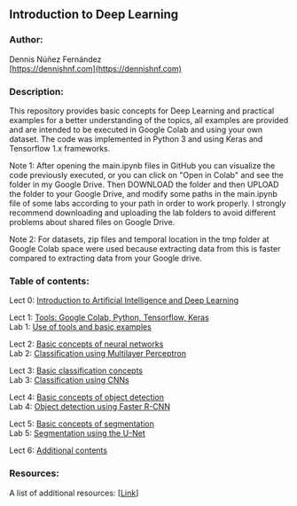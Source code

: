 
## Introduction to Deep Learning ##


### Author: ###

Dennis Núñez Fernández  
[https://dennishnf.com](https://dennishnf.com) 


### Description: ###

This repository provides basic concepts for Deep Learning and practical examples for a better understanding of the topics, all examples are provided and are intended to be executed in Google Colab and using your own dataset. The code was implemented in Python 3 and using Keras and Tensorflow 1.x frameworks.  

Note 1: After opening the main.ipynb files in GitHub you can visualize the code previously executed, or you can click on "Open in Colab" and see the folder in my Google Drive. Then DOWNLOAD the folder and then UPLOAD the folder to your Google Drive, and modify some paths in the main.ipynb file of some labs according to your path in order to work properly. I strongly recommend downloading and uploading the lab folders to avoid different problems about shared files on Google Drive.

Note 2: For datasets, zip files and temporal location in the tmp folder at Google Colab space were used because extracting data from this is faster compared to extracting data from your Google drive.


### Table of contents: ###

Lect 0: [Introduction to Artificial Intelligence and Deep Learning](https://github.com/dennishnf/intro-to-deep-learning/blob/master/Slides/Lect0-Intro.pdf)  

Lect 1: [Tools: Google Colab, Python, Tensorflow, Keras](https://github.com/dennishnf/intro-to-deep-learning/blob/master/Slides/Lect1-Tools.pdf)  
Lab 1: [Use of tools and basic examples](https://github.com/dennishnf/intro-to-deep-learning/blob/master/Labs/Lab1-Tools/main.ipynb)  

Lect 2: [Basic concepts of neural networks](https://github.com/dennishnf/intro-to-deep-learning/blob/master/Slides/Lect2-NeuralNetworks.pdf)  
Lab 2: [Classification using Multilayer Perceptron](https://github.com/dennishnf/intro-to-deep-learning/blob/master/Labs/Lab2-NeuralNetworks/main.ipynb)  

Lect 3: [Basic classification concepts](https://github.com/dennishnf/intro-to-deep-learning/blob/master/Slides/Lect3-Classification.pdf)  
Lab 3: [Classification using CNNs](https://github.com/dennishnf/intro-to-deep-learning/blob/master/Labs/Lab3-Clasification/main.ipynb)  

Lect 4: [Basic concepts of object detection](https://github.com/dennishnf/intro-to-deep-learning/blob/master/Slides/Lect4-Detection.pdf)  
Lab 4: [Object detection using Faster R-CNN](https://github.com/dennishnf/intro-to-deep-learning/blob/master/Labs/Lab4-Detection/main.ipynb)  

Lect 5: [Basic concepts of segmentation](https://github.com/dennishnf/intro-to-deep-learning/blob/master/Slides/Lect5-Segmentation.pdf)  
Lab 5: [Segmentation using the U-Net](https://github.com/dennishnf/intro-to-deep-learning/blob/master/Labs/Lab5-Segmentation/main.ipynb)  

Lect 6: [Additional contents](https://github.com/dennishnf/intro-to-deep-learning/blob/master/Slides/Lect6-Additional.pdf)  

### Resources: ###

A list of additional resources: [[Link](https://github.com/dennishnf/intro-to-deep-learning/blob/master/RESOURCES.md)]

